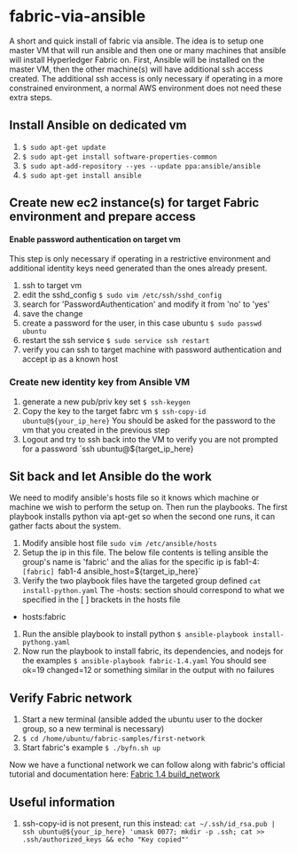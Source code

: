 # fabric-via-ansible
A short and quick install of fabric via ansible. The idea is to setup one master VM that will run ansible and then one or many machines that ansible will install Hyperledger Fabric on. First, Ansible will be installed on the master VM, then the other machine(s) will have additional ssh access created. The additional ssh access is only necessary if operating in a more constrained environment, a normal AWS environment does not need these extra steps.

## Install Ansible on dedicated vm
1. `$ sudo apt-get update`
1. `$ sudo apt-get install software-properties-common`
1. `$ sudo apt-add-repository --yes --update ppa:ansible/ansible`
1. `$ sudo apt-get install ansible`

## Create new ec2 instance(s) for target Fabric environment and prepare access

#### Enable password authentication on target vm
This step is only necessary if operating in a restrictive environment and additional identity keys need generated than the ones already present. 
  1. ssh to target vm
  1. edit the sshd_config `$ sudo vim /etc/ssh/sshd_config`
  1. search for 'PasswordAuthentication' and modify it from 'no' to 'yes' 
  1. save the change
  1. create a password for the user, in this case ubuntu `$ sudo passwd ubuntu`
  1. restart the ssh service `$ sudo service ssh restart`
  1. verify you can ssh to target machine with password authentication and accept ip as a known host

### Create new identity key from Ansible VM
1. generate a new pub/priv key set `$ ssh-keygen`
1. Copy the key to the target fabrc vm `$ ssh-copy-id ubuntu@${your_ip_here}`
You should be asked for the password to the vm that you created in the previous step
1. Logout and try to ssh back into the VM to verify you are not prompted for a password `ssh ubuntu@${target_ip_here}


## Sit back and let Ansible do the work
We need to modify ansible's hosts file so it knows which machine or machine we wish to perform the setup on. Then run the playbooks. The first playbook installs python via apt-get so when the second one runs, it can gather facts about the system.

1. Modify ansible host file `sudo vim /etc/ansible/hosts`
1. Setup the ip in this file. The below file contents is telling ansible the group's name is 'fabric' and the alias for the specific ip is fab1-4: `[fabric]
`fab1-4 ansible_host=${target_ip_here}`
1. Verify the two playbook files have the targeted group defined `cat install-python.yaml` The -hosts: section should correspond to what we specified in the [ ] brackets in the hosts file 
- hosts:fabric
1. Run the ansible playbook to install python `$ ansible-playbook install-pythong.yaml`
1. Now run the playbook to install fabric, its dependencies, and nodejs for the examples `$ ansible-playbook fabric-1.4.yaml` You should see ok=19 changed=12 or something similar in the output with no failures

## Verify Fabric network
1. Start a new terminal (ansible added the ubuntu user to the docker group, so a new terminal is necessary)
1. `$ cd /home/ubuntu/fabric-samples/first-network`
1. Start fabric's example `$ ./byfn.sh up`

Now we have a functional network we can follow along with fabric's official tutorial and documentation here: [Fabric 1.4 build_network](https://hyperledger-fabric.readthedocs.io/en/release-1.4/build_network.html)

## Useful information
1. ssh-copy-id is not present, run this instead: `cat ~/.ssh/id_rsa.pub | ssh ubuntu@${your_ip_here} 'umask 0077; mkdir -p .ssh; cat >> .ssh/authorized_keys && echo "Key copied"'`   

